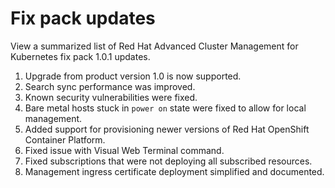 # Fix pack updates

View a summarized list of Red Hat Advanced Cluster Management for Kubernetes fix pack 1.0.1 updates.

1. Upgrade from product version 1.0 is now supported. 
2. Search sync performance was improved.
3. Known security vulnerabilities were fixed. 
4. Bare metal hosts stuck in `power on` state were fixed to allow for local management.
5. Added support for provisioning newer versions of Red Hat OpenShift Container Platform.
6. Fixed issue with Visual Web Terminal command.
7. Fixed subscriptions that were not deploying all subscribed resources.
8. Management ingress certificate deployment simplified and documented.

